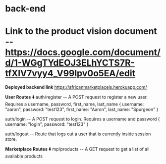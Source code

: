 # back-end

# Link to the product vision document -- https://docs.google.com/document/d/1-WGgTYdEOJ3ELhYCTS7R-tfXlV7vyy4_V99lpv0o5EA/edit

**Deployed backend link**
https://africanmarketplacels.herokuapp.com/

**User Routes ⬇️**
auth/register -- A POST request to register a new user. Requires a username, password, first_name, last_name
{
username: "aaron",
password: "test123",
first_name: "Aaron",
last_name: "Spurgeon"
}

auth/login -- A POST request to login. Requires a username and password
{
username: "login",
password: "test123"
}

auth/logout -- Route that logs out a user that is currently inside session store.

**Marketplace Routes ⬇️**
mp/products -- A GET request to get a list of all available products
